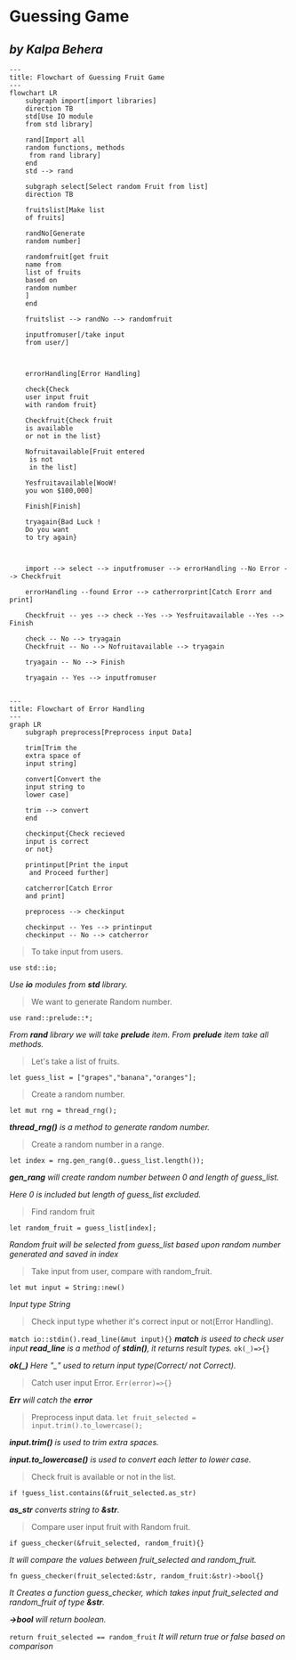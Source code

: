 # Guessing Game
*by Kalpa Behera*
---

```mermaid
---
title: Flowchart of Guessing Fruit Game
---
flowchart LR
    subgraph import[import libraries]
    direction TB
    std[Use IO module
    from std library]

    rand[Import all 
    random functions, methods
     from rand library]
    end
    std --> rand

    subgraph select[Select random Fruit from list]
    direction TB

    fruitslist[Make list
    of fruits]

    randNo[Generate
    random number]

    randomfruit[get fruit
    name from 
    list of fruits 
    based on
    random number
    ]
    end

    fruitslist --> randNo --> randomfruit
    
    inputfromuser[/take input
    from user/]



    errorHandling[Error Handling]

    check{Check 
    user input fruit
    with random fruit}

    Checkfruit{Check fruit 
    is available 
    or not in the list}

    Nofruitavailable[Fruit entered
     is not 
     in the list]

    Yesfruitavailable[WooW!
    you won $100,000]

    Finish[Finish]

    tryagain{Bad Luck !
    Do you want 
    to try again}



    import --> select --> inputfromuser --> errorHandling --No Error --> Checkfruit

    errorHandling --found Error --> catherrorprint[Catch Erorr and print]

    Checkfruit -- yes --> check --Yes --> Yesfruitavailable --Yes --> Finish

    check -- No --> tryagain
    Checkfruit -- No --> Nofruitavailable --> tryagain

    tryagain -- No --> Finish

    tryagain -- Yes --> inputfromuser


```

```mermaid
---
title: Flowchart of Error Handling
---
graph LR
    subgraph preprocess[Preprocess input Data]
    
    trim[Trim the 
    extra space of 
    input string]

    convert[Convert the 
    input string to 
    lower case]

    trim --> convert
    end

    checkinput{Check recieved 
    input is correct
    or not}

    printinput[Print the input
     and Proceed further]

    catcherror[Catch Error
    and print]

    preprocess --> checkinput

    checkinput -- Yes --> printinput
    checkinput -- No --> catcherror

```


> To take input from users.

`use std::io;`

*Use **io** modules from **std** library.*

> We want to generate Random number.

`use rand::prelude::*;`

*From **rand** library we will take **prelude** item.
From **prelude** item take all methods.*

> Let's take a list of fruits.

`let guess_list = ["grapes","banana","oranges"];`

> Create a random number.

`let mut rng = thread_rng();`

***thread_rng()** is a method to generate random number.*

> Create a random number in a range.

`let index = rng.gen_rang(0..guess_list.length());`

***gen_rang** will create random number between 0 and length of guess_list.*

*Here 0 is included but length of guess_list excluded.*

> Find random fruit

`let random_fruit = guess_list[index];`

*Random fruit will be selected from guess_list based upon random number generated and saved in index*

> Take input from user, compare with random_fruit.

`let mut input = String::new()`

*Input type String*

> Check input type whether it's correct input or not(Error Handling).

`match io::stdin().read_line(&mut input){}`
***match** is useed to check user input*
***read_line** is a method of **stdin()**, it returns result types.*
`ok(_)=>{}`

***ok(_)** Here "_" used to return input type(Correct/ not Correct).*

> Catch user input Error.
`Err(error)=>{}`

***Err** will catch the **error***

> Preprocess input data.
`let fruit_selected = input.trim().to_lowercase();`

***input.trim()** is used to trim extra spaces.*

***input.to_lowercase()** is used to convert each letter to lower case.*

> Check fruit is available or not in the list.

`if !guess_list.contains(&fruit_selected.as_str)`

***as_str** converts string to **&str**.*

> Compare user input fruit with Random fruit.

`if guess_checker(&fruit_selected, random_fruit){}`

*It will compare the values between fruit_selected and random_fruit.*

`fn guess_checker(fruit_selected:&str, random_fruit:&str)->bool{}`

*It Creates a function guess_checker, which takes input fruit_selected and random_fruit of type **&str**.*

***->bool** will return boolean.*

`return fruit_selected == random_fruit`
*It will return true or false based on comparison*















